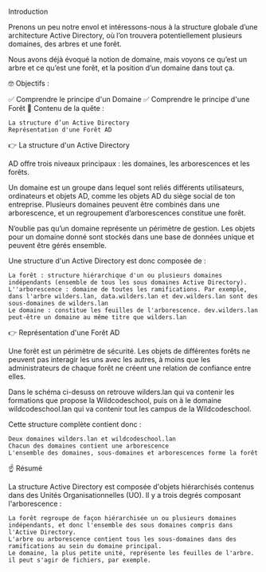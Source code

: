 Introduction

Prenons un peu notre envol et intéressons-nous à la structure globale d’une architecture Active Directory, où l’on trouvera potentiellement plusieurs domaines, des arbres et une forêt.

Nous avons déjà évoqué la notion de domaine, mais voyons ce qu’est un arbre et ce qu’est une forêt, et la position d’un domaine dans tout ça.

🤓 Objectifs :

✅ Comprendre le principe d'un Domaine
✅ Comprendre le principe d'une Forêt
👀 Contenu de la quête :

    La structure d’un Active Directory
    Représentation d'une Forêt AD

👉 La structure d'un Active Directory

AD offre trois niveaux principaux : les domaines, les arborescences et les forêts.

Un domaine est un groupe dans lequel sont reliés différents utilisateurs, ordinateurs et objets AD, comme les objets AD du siège social de ton entreprise.
Plusieurs domaines peuvent être combinés dans une arborescence, et un regroupement d’arborescences constitue une forêt.

N’oublie pas qu’un domaine représente un périmètre de gestion. Les objets pour un domaine donné sont stockés dans une base de données unique et peuvent être gérés ensemble.

Une structure d'un  Active Directory est donc composée de :

    La forêt : structure hiérarchique d'un ou plusieurs domaines indépendants (ensemble de tous les sous domaines Active Directory).
    L''arborescence : domaine de toutes les ramifications. Par exemple, dans l'arbre wilders.lan, data.wilders.lan et dev.wilders.lan sont des sous-domaines de wilders.lan
    Le domaine : constitue les feuilles de l'arborescence. dev.wilders.lan peut-être un domaine au même titre que wilders.lan

👉 Représentation d'une Forêt AD

Une forêt est un périmètre de sécurité. Les objets de différentes forêts ne peuvent pas interagir les uns avec les autres, à moins que les administrateurs de chaque forêt ne créent une relation de confiance entre elles.


Dans le schéma ci-desuss on retrouve wilders.lan qui va contenir les formations que propose la Wildcodeschool, puis on à le domaine wildcodeschool.lan qui va contenir tout les campus de la Wildcodeschool.

Cette structure complète contient donc :

    Deux domaines wilders.lan et wildcodeschool.lan
    Chacun des domaines contient une arborescence
    L'ensemble des domaines, sous-domaines et arborescences forme la forêt

☝️ Résumé

La structure Active Directory est composée d'objets hiérarchisés contenus dans des Unités Organisationnelles (UO). Il y a trois degrés composant l'arborescence :

    La forêt regroupe de façon hiérarchisée un ou plusieurs domaines indépendants, et donc l'ensemble des sous domaines compris dans l'Active Directory.
    L'arbre ou arborescence contient tous les sous-domaines dans des ramifications au sein du domaine principal.
    Le domaine, la plus petite unité, représente les feuilles de l'arbre. il peut s'agir de fichiers, par exemple.
